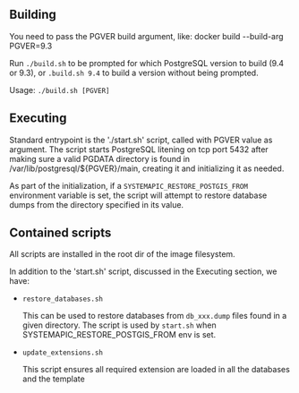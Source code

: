 ## Building

You need to pass the PGVER build argument, like:
docker build --build-arg PGVER=9.3

Run `./build.sh` to be prompted for which PostgreSQL version to build (9.4 or 9.3),
or `.build.sh 9.4` to build a version without being prompted.  

Usage: `./build.sh [PGVER]`


## Executing

Standard entrypoint is the './start.sh' script, called with PGVER value
as argument. The script starts PostgreSQL litening on tcp port 5432
after making sure a valid PGDATA directory is found in
/var/lib/postgresql/${PGVER}/main, creating it and initializing it
as needed.

As part of the initialization, if a `SYSTEMAPIC_RESTORE_POSTGIS_FROM`
environment variable is set, the script will attempt to restore
database dumps from the directory specified in its value.

## Contained scripts

All scripts are installed in the root dir of the image filesystem.

In addition to the 'start.sh' script, discussed in the Executing
section, we have:

  - `restore_databases.sh`

    This can be used to restore databases from `db_xxx.dump`
    files found in a given directory.
    The script is used by `start.sh` when SYSTEMAPIC_RESTORE_POSTGIS_FROM
    env is set.

  - `update_extensions.sh`

    This script ensures all required extension are loaded in
    all the databases and the template

